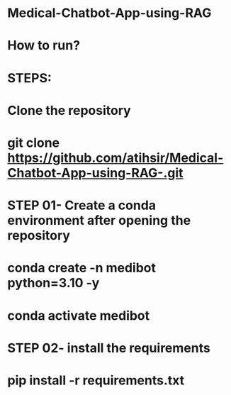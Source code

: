 # Medical-Chatbot-App-using-RAG
# How to run?
# STEPS:
# Clone the repository

# git clone https://github.com/atihsir/Medical-Chatbot-App-using-RAG-.git
# STEP 01- Create a conda environment after opening the repository
# conda create -n medibot python=3.10 -y
# conda activate medibot
# STEP 02- install the requirements
# pip install -r requirements.txt

